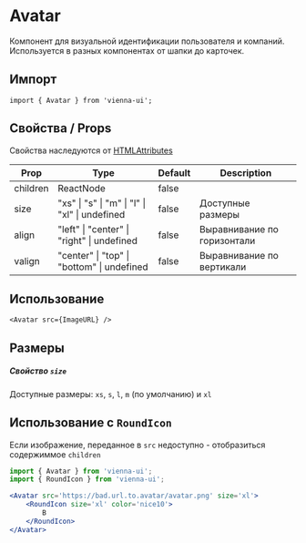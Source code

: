 # Avatar

Компонент для визуальной идентификации пользователя и компаний. Используется в разных компонентах от шапки до карточек.


## Импорт

```
import { Avatar } from 'vienna-ui';
```

## Свойства / Props

Свойства наследуются от [HTMLAttributes<HTMLDivElement>](https://github.com/DefinitelyTyped/DefinitelyTyped/blob/master/types/react/index.d.ts#L1746)

Prop | Type | Default | Description
--- | --- | --- | ---
children | ReactNode | false | 
size | "xs" \| "s" \| "m" \| "l" \| "xl" \| undefined | false | Доступные размеры
align | "left" \| "center" \| "right" \| undefined | false | Выравнивание по горизонтали
valign | "center" \| "top" \| "bottom" \| undefined | false | Выравнивание по вертикали

## Использование

```
<Avatar src={ImageURL} />
```

## Размеры
##### Свойство `size`

Доступные размеры: `xs`, `s`, `l`, `m` (по умолчанию) и `xl`

## Использование с `RoundIcon`

Если изображение, переданное в `src` недоступно - отобразиться содержиммое `children`

```jsx
import { Avatar } from 'vienna-ui';
import { RoundIcon } from 'vienna-ui';

<Avatar src='https://bad.url.to.avatar/avatar.png' size='xl'>
    <RoundIcon size='xl' color='nice10'>
        B
    </RoundIcon>
</Avatar>
```
